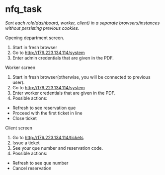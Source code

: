 # nfq_task

*Sart each role(dashboard, worker, client) in a separate browsers/instances without persisting previous cookies.*

Opening department screen.
1. Start in fresh browser
2. Go to http://176.223.134.114/system
3. Enter admin credentials that are given in the PDF.

Worker screen
1. Start in fresh browser(otherwise, you will be connected to previous user). 
2. Go to http://176.223.134.114/system
3. Enter worker credentials that are given in the PDF.
4. Possible actions:
  - Refresh to see reservation que
  - Proceed with the first ticket in line
  - Close ticket  

Client screen
1. Go to http://176.223.134.114/tickets
2. Issue a ticket
3. See your que number and reservation code.
4. Possible actions:
  - Refresh to see que number
  - Cancel reservation
